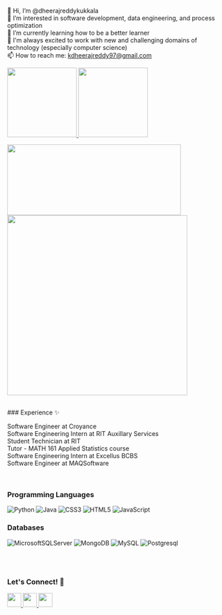 
👋 Hi, I’m @dheerajreddykukkala  
👀 I’m interested in software development, data engineering, and process optimization  
🌱 I’m currently learning how to be a better learner  
💞️ I'm always excited to work with new and challenging domains of technology (especially computer science)  
📫 How to reach me: kdheerajreddy97@gmail.com  




<p align="left">
  <a href="https://github.com/kdheerajreddy97">
    <img height="160em" src="https://github-readme-stats-eight-theta.vercel.app/api?username=kdheerajreddy97&show_icons=true&theme=vue&include_all_commits=true&count_private=true"/>
    <img height="160em" src="https://github-readme-streak-stats.herokuapp.com/?user=kdheerajreddy97&include_all_commits=true&hide_border=true&theme=dark&animation=true"/>
  </a>
</p>

<p align="left">
	<img width="400em" height="163" src="https://github-readme-stats.vercel.app/api/top-langs/?username=kdheerajreddy97&layout=compact&custom_title=Most%20Used%20languages&langs_count=6&include_all_commits=true&hide_progress=false&theme=dark&animation=true&hide=">
	<img width="415em" src="https://leetcard.jacoblin.cool/Dheeraj_Reddy_K?animation=true&theme=dark" />
</p>


  

<br>
### Experience ✨ 

Software Engineer at Croyance  
Software Engineering Intern at RIT Auxillary Services  
Student Technician at RIT  
Tutor - MATH 161 Applied Statistics course  
Software Engineering Intern at Excellus BCBS  
Software Engineer at MAQSoftware  

  
### Programming Languages

![Python](https://img.shields.io/badge/Python-3776AB?style=for-the-badge&logo=python&logoColor=white)
![Java](https://img.shields.io/badge/java-%23ED8B00.svg?style=for-the-badge&logo=java&logoColor=white)
![CSS3](https://img.shields.io/badge/css3-%231572B6.svg?style=for-the-badge&logo=css3&logoColor=white)
![HTML5](https://img.shields.io/badge/html5-%23E34F26.svg?style=for-the-badge&logo=html5&logoColor=white)
![JavaScript](https://img.shields.io/badge/JavaScript-323330?style=for-the-badge&logo=javascript&logoColor=F7DF1E)



### Databases
![MicrosoftSQLServer](https://img.shields.io/badge/Microsoft%20SQL%20Server-CC2927?style=for-the-badge&logo=microsoft%20sql%20server&logoColor=white)
![MongoDB](https://img.shields.io/badge/MongoDB-%234ea94b.svg?style=for-the-badge&logo=mongodb&logoColor=white)
![MySQL](https://img.shields.io/badge/mysql-%2300f.svg?style=for-the-badge&logo=mysql&logoColor=white)
![Postgresql](https://img.shields.io/badge/PostgreSQL-316192?style=for-the-badge&logo=postgresql&logoColor=white)

  

<br><br>
### Let's Connect! 🔧 
<!-- Socials --> 
<div align="left">
	<a href="https://www.linkedin.com/in/kdheerajreddy/" target="blank" title="LinkedIn">
		<img src="https://cdn1.iconfinder.com/data/icons/logotypes/32/circle-linkedin-512.png" style="height: 2rem"/>
	</a>
	<a href="mailto:kdheerajreddy97@gmail.com" target="blank" title="GMail">
		<img src="https://cdn.icon-icons.com/icons2/730/PNG/512/gmail_icon-icons.com_62758.png" style="height: 2rem"/>
	</a>
	<a href="https://dheerajreddy-site.vercel.app" target="blank" title="Portfolio">
		<img src="https://cdn2.iconfinder.com/data/icons/top-search/128/_web_Internet_network_www_communication_global_worldwide-512.png" style="height: 2rem"/>
	</a>

</div>

